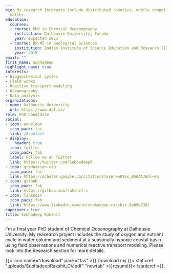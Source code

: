 ```yaml
---
bio: My research interests include distributed robotics, mobile computing and programmable
  matter.
education:
  courses:
  - course: PhD in Chemical Oceanography
    institution: Dalhousie University, Canada
    year: expected 2023
  - course: BS-MS in Geological Sciences
    institution: Indian Institute of Science Education and Research (IISER) Kolkata
    year: 2015
email: ""
first_name: Subhadeep
highlight_name: true
interests:
- Biogeochemical cycles
- Field works
- Reactive transport modeling
- Oceanography
- Data analysis
organizations:
- name: Dalhousie University
  url: https://www.dal.ca/
role: PhD Candidate
social:
- icon: envelope
  icon_pack: fas
  link: /#contact
- display:
    header: true
  icon: twitter
  icon_pack: fab
  label: Follow me on Twitter
  link: https://twitter.com/SubhadeepR
- icon: graduation-cap
  icon_pack: fas
  link: https://scholar.google.ca/citations?user=wRY6c_8AAAAJ&hl=en
- icon: github
  icon_pack: fab
  link: https://github.com/rakshit-s
- icon: linkedin
  icon_pack: fab
  link: https://www.linkedin.com/in/subhadeep-rakshit-9a09b738/
superuser: true
title: Subhadeep Rakshit
---
```


I'm a final year PhD student of Chemical Oceanography at Dalhousie University. My reasearch project includes the study of oxygen and nutrient cycle in water column and sediment at a seasonally hypoxic coastal basin using field observations and numerical reactive transport modeling. Please look into the Research section for more details.



{{< icon name="download" pack="fas" >}} Download my {{< staticref "uploads/SubhadeepRakshit_CV.pdf" "newtab" >}}resumé{{< /staticref >}}.
